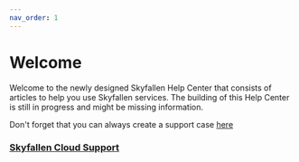 ```yaml
---
nav_order: 1
---
```


# Welcome

Welcome to the newly designed Skyfallen Help Center that consists of articles to help you use Skyfallen services.
The building of this Help Center is still in progress and might be missing information.

Don't forget that you can always create a support case [here](https://sc.skyfallen.org)

### [Skyfallen Cloud Support](/cloud/)
